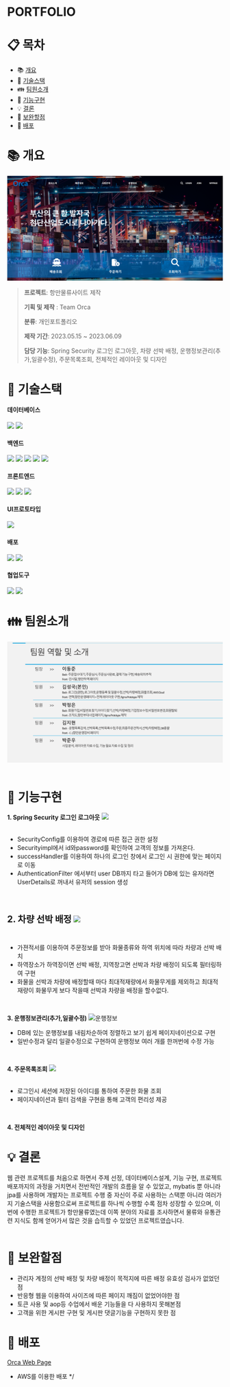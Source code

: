 # PORTFOLIO
# :clipboard: 목차

- :books: <a href="#outline">개요</a>
- :wrench: <a href="#tech">기술스택</a>
- :family: <a href="#team">팀원소개</a>
- :bookmark_tabs: <a href="#function">기능구현</a>
- :bulb: <a href="#result">결론</a>
- :mag_right: <a href="#fullfill">보완할점</a>
- :bookmark: <a href="#url">배포</a>

# :books: <a name="outline">개요</a>
<img src="https://raw.githubusercontent.com/ldj8196/Portfolio/main/src/main/resources/static/DJ/portfolioimage/Mainpage.png">

>**프로젝트**: 항만물류사이트 제작
>
>**기획 및 제작** : Team Orca
>
>**분류**: 개인포트폴리오
>
>**제작 기간**: 2023.05.15 ~ 2023.06.09
>
>**담당 기능**: Spring Security 로그인 로그아웃, 차량 선박 배정, 운행정보관리(추가,일괄수정), 주문목록조회, 전체적인 레이아웃 및 디자인

# :wrench: <a name="tech">기술스택</a>
<h4>데이터베이스</h4>
<div align="left">
 	<img src="https://img.shields.io/badge/ORACLE-F80000?style=flat&logo=oracle&logoColor=white" />
  <img src="https://img.shields.io/badge/H2-232F3E?style=flat&logo=h2&logoColor=white" />
</div> 
<h4>백엔드</h4>
<div align="left">
 	<img src="https://img.shields.io/badge/JAVA-007396?style=flat&logo=Java&logoColor=white"/>
  <img src="https://img.shields.io/badge/Spring Boot-6DB33F?style=flat&logo=springboot&logoColor=white" />
  <img src="https://img.shields.io/badge/Spring Security-6DB33F?style=flat&logo=springsecurity&logoColor=white" />
  <img src="https://img.shields.io/badge/JPA-59666C?style=flat&logo=hibernate&logoColor=white" />
  <img src="https://img.shields.io/badge/MyBatis-232F3E?style=flat&logo=mybatis&logoColor=white" />
</div> 
<h4>프론트엔드</h4>
<div align="left">
	<img src="https://img.shields.io/badge/HTML5-E34F26?style=flat&logo=HTML5&logoColor=white" />
	<img src="https://img.shields.io/badge/CSS3-1572B6?style=flat&logo=CSS3&logoColor=white" />
  <img src="https://img.shields.io/badge/JAVASCRIPT-F7DF1E?style=flat&logo=javascript&logoColor=white" />
</div>
<h4>UI프로토타입</h4>
<div align="left">
	<img src="https://img.shields.io/badge/FIGMA-F24E1E?style=flat&logo=figma&logoColor=white" />
</div>
<h4>배포</h4>
<div align="left">
  <img src="https://img.shields.io/badge/Linux-FCC624?style=flat&logo=linux&logoColor=white" />
	<img src="https://img.shields.io/badge/AWS-232F3E?style=flat&logo=amazonaws&logoColor=white" />
</div>
<h4>협업도구</h4>
<div align="left">
	<img src="https://img.shields.io/badge/Notion-000000?style=flat&logo=Notion&logoColor=white" />
	<img src="https://img.shields.io/badge/GitHub-181717?style=flat&logo=GitHub&logoColor=white" />
</div>

# :family: <a name="team">팀원소개</a>
<img src="src/main/resources/static/SG/image/팀원소개.png"> <br/><br/>
# :bookmark_tabs: <a name="function">기능구현</a>
**1. Spring Security 로그인 로그아웃**
<img src="./src/main/resources/static/SG/pfimages/시큐리티.gif"> <br/><br/>
- SecurityConfig를 이용하여 경로에 따른 접근 권한 설정
- Securityimpl에서 id와password를 확인하여 고객의 정보를 가져온다.
- successHandler를 이용하여 하나의 로그인 창에서 로그인 시 권한에 맞는 페이지로 이동
- AuthenticationFilter 에서부터 user DB까지 타고 들어가 DB에 있는 유저라면 UserDetails로 꺼내서 유저의 session 생성
<br/>

**2. 차량 선박 배정**
<img src="https://github.com/tjdrnr1217/Portfolio-guk/blob/main/src/main/resources/static/SG/pfimages/%EC%B0%A8%EB%9F%89_%EC%84%A0%EB%B0%95-%EB%B0%B0%EC%A0%95.gif?raw=true"> <br/><br/>
- 
- 가젼적서를 이용하여 주문정보를 받아 화물종류와 하역 위치에 따라 차량과 선박 배치
- 하역장소가 하역장이면 선박 배정, 지역창고면 선박과 차량 배정이 되도록 필터링하여 구현
- 화물을 선박과 차량에 배정할때 마다 최대적재량에서 화물무게를 제외하고 최대적재량이 화물무게 보다 작을때 선박과 차량을 배정을 할수없다. 
<br/>

**3. 운행정보관리(추가,일괄수정)**
![운행정보](https://github.com/tjdrnr1217/Portfolio-guk/assets/123910866/a42dc207-008f-498e-b31c-1c9d83fdcaef)
- DB에 있는 운행정보를 내림차순하여 정렬하고 보기 쉽게 페이지네이션으로 구현
- 일반수정과 달리 일괄수정으로 구현하여 운행정보 여러 개를 한꺼번에 수정 가능
<br/>

**4. 주문목록조회**
<img src="https://github.com/tjdrnr1217/Portfolio-guk/blob/main/src/main/resources/static/SG/pfimages/%ED%99%94%EB%AC%BC%EC%A1%B0%ED%9A%8C.gif?raw=true"> <br/><br/>
- 로그인시 세션에 저장된 아이디를 통하여 주문한 화물 조회
- 페이지네이션과 필터 검색을 구현을 통해 고객의 편리성 제공
<br/>

**4. 전체적인 레이아웃 및 디자인**

# :bulb: <a name="result">결론</a>
웹 관련 프로젝트를 처음으로 하면서 주제 선정, 데이터베이스설계, 기능 구현, 프로젝트 배포까지의
과정을 거치면서 전반적인 개발의 흐름을 알 수 있었고, mybatis 뿐 아니라 jpa를 사용하며 개발자는
프로젝트 수행 중 자신이 주로 사용하는 스택뿐 아니라 여러가지 기술스택을 사용함으로써
프로젝트를 하나씩 수행할 수록 점차 성장할 수 있으며, 이번에 수행한 프로젝트가 항만물류였는데
이쪽 분야의 자료를 조사하면서 물류와 유통관련 지식도 함께 얻어가서 많은 것을 습득할 수 있었던
프로젝트였습니다.<br/><br/>

# :mag_right: <a name="fullfill">보완할점</a>
 - 관리자 계정의 선박 배정 및 차량 배정이 목적지에 따른 배정 유효성 검사가 없었던 점
 - 반응형 웹을 이용하여 사이즈에 따른 페이지 깨짐이 없었어야한 점
 - 토큰 사용 및 aop등 수업에서 배운 기능들을 다 사용하지 못해본점
 - 고객을 위한 게시판 구현 및 게시판 댓글기능을 구현하지 못한 점

# :bookmark: <a name="url">배포</a>
<a href="http://13.125.14.162:8080/ROOT2/orca/home.do">Orca Web Page</a>
- AWS를 이용한 배포 */
